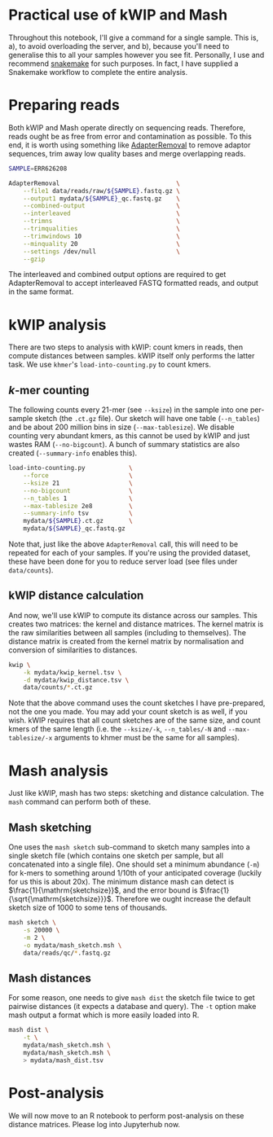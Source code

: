 # Practical use of kWIP and Mash

Throughout this notebook, I'll give a command for a single sample. This is, a), to avoid overloading the server, and b), because you'll need to generalise this to all your samples however you see fit. Personally, I use and recommend [snakemake](https://snakemake.readthedocs.io/en/stable/) for such purposes. In fact, I have supplied a Snakemake workflow to complete the entire analysis.

# Preparing reads

Both kWIP and Mash operate directly on sequencing reads. Therefore, reads ought be as free from error and contamination as possible. To this end, it is worth using something like [AdapterRemoval](https://github.com/MikkelSchubert/adapterremoval) to remove adaptor sequences, trim away low quality bases and merge overlapping reads.


```bash
SAMPLE=ERR626208

AdapterRemoval                                \
    --file1 data/reads/raw/${SAMPLE}.fastq.gz \
    --output1 mydata/${SAMPLE}_qc.fastq.gz    \
    --combined-output                         \
    --interleaved                             \
    --trimns                                  \
    --trimqualities                           \
    --trimwindows 10                          \
    --minquality 20                           \
    --settings /dev/null                      \
    --gzip
```

The interleaved and combined output options are required to get AdapterRemoval to accept interleaved FASTQ formatted reads, and output in the same format.


# kWIP analysis

There are two steps to analysis with kWIP: count kmers in reads, then compute distances between samples. kWIP itself only performs the latter task. We use `khmer`'s `load-into-counting.py` to count kmers.


## $k$-mer counting

The following counts every 21-mer (see `--ksize`) in the sample into one per-sample sketch (the `.ct.gz` file). Our sketch will have one table (`--n_tables`) and be about 200 million bins in size (`--max-tablesize`). We disable counting very abundant kmers, as this cannot be used by kWIP and just wastes RAM (`--no-bigcount`). A bunch of summary statistics are also created (`--summary-info` enables this). 

```bash
load-into-counting.py            \
    --force                      \
    --ksize 21                   \
    --no-bigcount                \
    --n_tables 1                 \
    --max-tablesize 2e8          \
    --summary-info tsv           \
    mydata/${SAMPLE}.ct.gz       \
    mydata/${SAMPLE}_qc.fastq.gz
```

Note that, just like the above `AdapterRemoval` call, this will need to be repeated for each of your samples. If you're using the provided dataset, these have been done for you to reduce server load (see files under `data/counts`).

## kWIP distance calculation

And now, we'll use kWIP to compute its distance across our samples. This creates two matrices: the kernel and distance matrices. The kernel matrix is the raw similarities between all samples (including to themselves). The distance matrix is created from the kernel matrix by normalisation and conversion of similarities to distances.


```bash
kwip \
    -k mydata/kwip_kernel.tsv \
    -d mydata/kwip_distance.tsv \
    data/counts/*.ct.gz
```

Note that the above command uses the count sketches I have pre-prepared, not the one you made. You may add your count sketch is as well, if you wish. kWIP requires that all count sketches are of the same size, and count kmers of the same length (i.e. the `--ksize/-k`, `--n_tables/-N` and `--max-tablesize/-x` arguments to khmer must be the same for all samples).


# Mash analysis

Just like kWIP, mash has two steps: sketching and distance calculation. The `mash` command can perform both of these.

## Mash sketching

One uses the `mash sketch` sub-command to sketch many samples into a single sketch file (which contains one sketch per sample, but all concatenated into a single file). One should set a minimum abundance (`-m`) for k-mers to something around 1/10th of your anticipated coverage (luckily for us this is about 20x). The minimum distance mash can detect is $\frac{1}{\mathrm{sketchsize}}$, and the error bound is $\frac{1}{\sqrt{\mathrm{sketchsize}}}$. Therefore we ought increase the default sketch size of 1000 to some tens of thousands.

```bash
mash sketch \
    -s 20000 \
    -m 2 \
    -o mydata/mash_sketch.msh \
    data/reads/qc/*.fastq.gz
```

## Mash distances

For some reason, one needs to give `mash dist` the sketch file twice to get pairwise distances (it expects a database and query). The `-t` option make mash output a format which is more easily loaded into R.

```bash
mash dist \
    -t \
    mydata/mash_sketch.msh \
    mydata/mash_sketch.msh \
    > mydata/mash_dist.tsv
```


# Post-analysis

We will now move to an R notebook to perform post-analysis on these distance matrices. Please log into Jupyterhub now.
